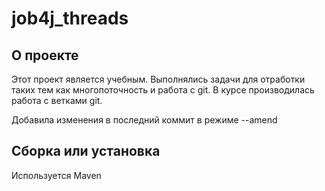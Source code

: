 # job4j_threads

## О проекте
Этот проект является учебным. Выполнялись задачи для отработки таких тем как многопоточность и работа с git.
В курсе производилась работа с ветками git.

Добавила изменения в последний коммит в режиме --amend

## Сборка или установка
Используется Maven